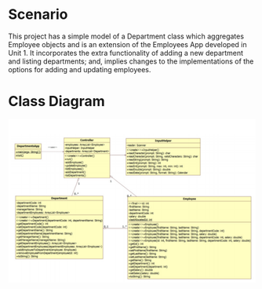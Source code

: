 # Scenario

This project has a simple model of a Department class which aggregates Employee objects and is an extension of
the Employees App developed in Unit 1. It incorporates the extra functionality of adding a new
department and listing departments; and, implies changes to the implementations of the options for
adding and updating employees.

# Class Diagram

![](Images/Class_Diagram.png)
